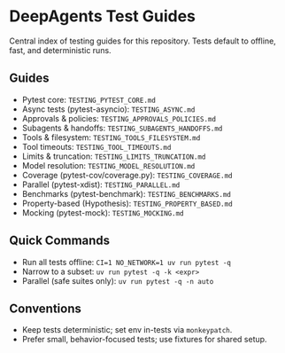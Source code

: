 # DeepAgents Test Guides

Central index of testing guides for this repository. Tests default to offline, fast, and deterministic runs.

## Guides
- Pytest core: `TESTING_PYTEST_CORE.md`
- Async tests (pytest-asyncio): `TESTING_ASYNC.md`
- Approvals & policies: `TESTING_APPROVALS_POLICIES.md`
- Subagents & handoffs: `TESTING_SUBAGENTS_HANDOFFS.md`
- Tools & filesystem: `TESTING_TOOLS_FILESYSTEM.md`
- Tool timeouts: `TESTING_TOOL_TIMEOUTS.md`
- Limits & truncation: `TESTING_LIMITS_TRUNCATION.md`
- Model resolution: `TESTING_MODEL_RESOLUTION.md`
- Coverage (pytest-cov/coverage.py): `TESTING_COVERAGE.md`
- Parallel (pytest-xdist): `TESTING_PARALLEL.md`
- Benchmarks (pytest-benchmark): `TESTING_BENCHMARKS.md`
- Property-based (Hypothesis): `TESTING_PROPERTY_BASED.md`
- Mocking (pytest-mock): `TESTING_MOCKING.md`

## Quick Commands
- Run all tests offline: `CI=1 NO_NETWORK=1 uv run pytest -q`
- Narrow to a subset: `uv run pytest -q -k <expr>`
- Parallel (safe suites only): `uv run pytest -q -n auto`

## Conventions
- Keep tests deterministic; set env in-tests via `monkeypatch`.
- Prefer small, behavior-focused tests; use fixtures for shared setup.
